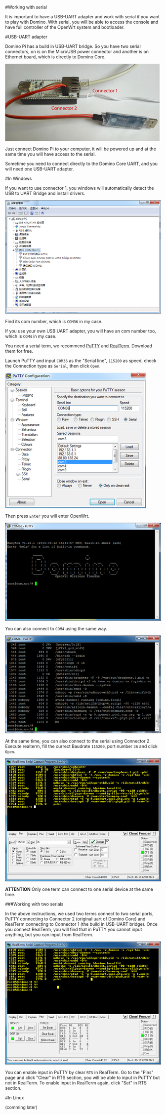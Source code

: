 #Working with serial

It is important to have a USB-UART adapter and work with serial if you want to play with Domino. With serial, you will be able to access the console and have full controller of the OpenWrt system and bootloader.

#USB-UART adapter

Domino Pi has a build in USB-UART bridge. So you have two serial connectors, on is on the MicroUSB power connector and another is on Ethernet board, which is directly to Domino Core. 

![USB-UART](serial/adapter.jpg)

Just connect Domino Pi to your computer, it will be powered up and at the same time you will have access to the serial.

Sometime you need to connect directly to the Domino Core UART, and you will need one USB-UART adapter.

#In Windows

If you want to use connector 1, you windows will automatically detect the USB to UART Bridge and install drivers. 

![USB-UART](serial/driver.jpg)

Find its com number, which is `COM36` in my case. 

If you use your own USB UART adapter, you will have an com number too, which is `COM4` in my case.

You need a serial term, we recommend [PuTTY](http://http://www.chiark.greenend.org.uk/~sgtatham/putty/download.html) and [RealTerm](http://realterm.sourceforge.net/). Download them for free.

Launch PuTTY and input `COM36` as the "Serial line", `115200` as speed, check the Connection type as `Serial`, then click `Open`. 

![USB-UART](serial/putty.jpg)

Then press `Enter` you will enter OpenWrt.

![USB-UART](serial/putty1.jpg)

You can also connect to `COM4` using the same way.

![USB-UART](serial/putty2.jpg)

At the same time, you can also connect to the serial using Connector 2. Execute realterm, fill the currect Baudrate `115200`, port number `36` and click `Open`. 

![USB-UART](serial/realterm.jpg)

**ATTENTION** Only one term can connect to one serial device at the same time.

###Working with two serials

In the above instructions, we used two terms connect to two serial ports, PuTTY connecting to Connector 2 (original uart of Domino Core) and RealTerm connecting to Connector 1 (the build in USB-UART bridge). Once you connect RealTerm, you will find that in PuTTY you cannot input anything, but you can input from RealTerm. 

![USB-UART](serial/realterm1.jpg)

You can enable input in PuTTY by clear `RTS` in RealTerm. Go to the "Pins" page and click "Clear" in RTS section, you will be able to input in PuTTY but not in RealTerm. To enable input in RealTerm again, click "Set" in RTS section.

#In Linux

(comming later)